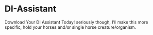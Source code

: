 # DI-Assistant
Download Your DI Assistant Today! seriously though, I’ll make this more specific, hold your horses and/or single horse creature/organism.
